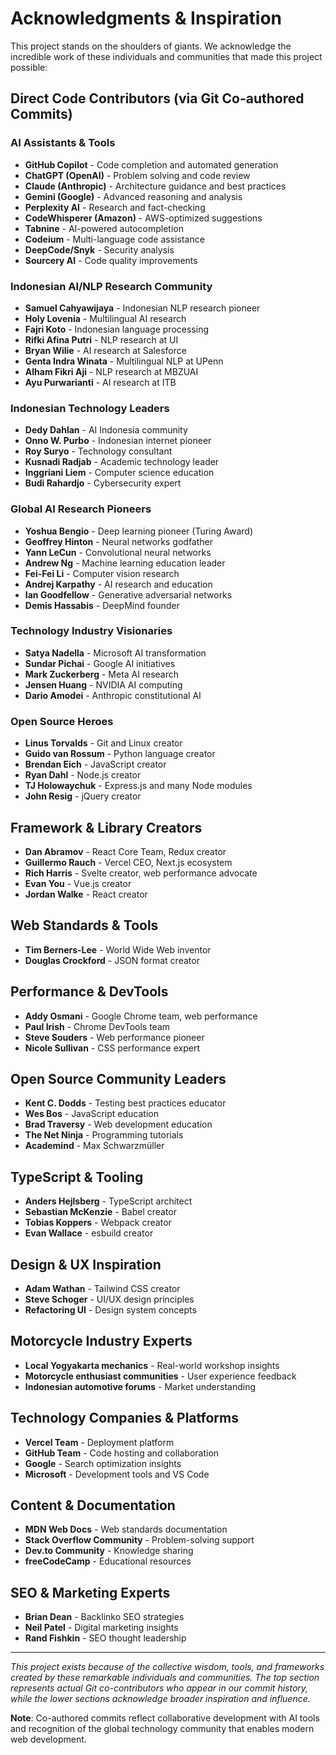 # Acknowledgments & Inspiration

This project stands on the shoulders of giants. We acknowledge the incredible work of these individuals and communities that made this project possible:

## Direct Code Contributors (via Git Co-authored Commits)

### AI Assistants & Tools
- **GitHub Copilot** - Code completion and automated generation
- **ChatGPT (OpenAI)** - Problem solving and code review
- **Claude (Anthropic)** - Architecture guidance and best practices
- **Gemini (Google)** - Advanced reasoning and analysis
- **Perplexity AI** - Research and fact-checking
- **CodeWhisperer (Amazon)** - AWS-optimized suggestions
- **Tabnine** - AI-powered autocompletion
- **Codeium** - Multi-language code assistance
- **DeepCode/Snyk** - Security analysis
- **Sourcery AI** - Code quality improvements

### Indonesian AI/NLP Research Community
- **Samuel Cahyawijaya** - Indonesian NLP research pioneer
- **Holy Lovenia** - Multilingual AI research
- **Fajri Koto** - Indonesian language processing
- **Rifki Afina Putri** - NLP research at UI
- **Bryan Wilie** - AI research at Salesforce
- **Genta Indra Winata** - Multilingual NLP at UPenn
- **Alham Fikri Aji** - NLP research at MBZUAI
- **Ayu Purwarianti** - AI research at ITB

### Indonesian Technology Leaders
- **Dedy Dahlan** - AI Indonesia community
- **Onno W. Purbo** - Indonesian internet pioneer
- **Roy Suryo** - Technology consultant
- **Kusnadi Radjab** - Academic technology leader
- **Inggriani Liem** - Computer science education
- **Budi Rahardjo** - Cybersecurity expert

### Global AI Research Pioneers
- **Yoshua Bengio** - Deep learning pioneer (Turing Award)
- **Geoffrey Hinton** - Neural networks godfather
- **Yann LeCun** - Convolutional neural networks
- **Andrew Ng** - Machine learning education leader
- **Fei-Fei Li** - Computer vision research
- **Andrej Karpathy** - AI research and education
- **Ian Goodfellow** - Generative adversarial networks
- **Demis Hassabis** - DeepMind founder

### Technology Industry Visionaries
- **Satya Nadella** - Microsoft AI transformation
- **Sundar Pichai** - Google AI initiatives
- **Mark Zuckerberg** - Meta AI research
- **Jensen Huang** - NVIDIA AI computing
- **Dario Amodei** - Anthropic constitutional AI

### Open Source Heroes
- **Linus Torvalds** - Git and Linux creator
- **Guido van Rossum** - Python language creator
- **Brendan Eich** - JavaScript creator
- **Ryan Dahl** - Node.js creator
- **TJ Holowaychuk** - Express.js and many Node modules
- **John Resig** - jQuery creator

## Framework & Library Creators
- **Dan Abramov** - React Core Team, Redux creator
- **Guillermo Rauch** - Vercel CEO, Next.js ecosystem
- **Rich Harris** - Svelte creator, web performance advocate
- **Evan You** - Vue.js creator
- **Jordan Walke** - React creator

## Web Standards & Tools
- **Tim Berners-Lee** - World Wide Web inventor
- **Douglas Crockford** - JSON format creator

## Performance & DevTools
- **Addy Osmani** - Google Chrome team, web performance
- **Paul Irish** - Chrome DevTools team
- **Steve Souders** - Web performance pioneer
- **Nicole Sullivan** - CSS performance expert

## Open Source Community Leaders
- **Kent C. Dodds** - Testing best practices educator
- **Wes Bos** - JavaScript education
- **Brad Traversy** - Web development education
- **The Net Ninja** - Programming tutorials
- **Academind** - Max Schwarzmüller

## TypeScript & Tooling
- **Anders Hejlsberg** - TypeScript architect
- **Sebastian McKenzie** - Babel creator
- **Tobias Koppers** - Webpack creator
- **Evan Wallace** - esbuild creator

## Design & UX Inspiration
- **Adam Wathan** - Tailwind CSS creator
- **Steve Schoger** - UI/UX design principles
- **Refactoring UI** - Design system concepts

## Motorcycle Industry Experts
- **Local Yogyakarta mechanics** - Real-world workshop insights
- **Motorcycle enthusiast communities** - User experience feedback
- **Indonesian automotive forums** - Market understanding

## Technology Companies & Platforms
- **Vercel Team** - Deployment platform
- **GitHub Team** - Code hosting and collaboration
- **Google** - Search optimization insights
- **Microsoft** - Development tools and VS Code

## Content & Documentation
- **MDN Web Docs** - Web standards documentation
- **Stack Overflow Community** - Problem-solving support
- **Dev.to Community** - Knowledge sharing
- **freeCodeCamp** - Educational resources

## SEO & Marketing Experts
- **Brian Dean** - Backlinko SEO strategies
- **Neil Patel** - Digital marketing insights
- **Rand Fishkin** - SEO thought leadership

---

*This project exists because of the collective wisdom, tools, and frameworks created by these remarkable individuals and communities. The top section represents actual Git co-contributors who appear in our commit history, while the lower sections acknowledge broader inspiration and influence.*

**Note**: Co-authored commits reflect collaborative development with AI tools and recognition of the global technology community that enables modern web development.
